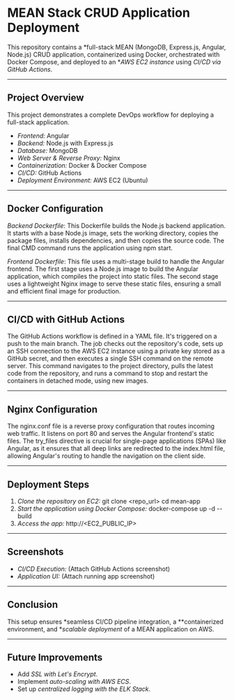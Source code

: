 # MEAN Stack CRUD Application Deployment

This repository contains a *full-stack MEAN (MongoDB, Express.js, Angular, Node.js) CRUD application, containerized using Docker, orchestrated with Docker Compose, and deployed to an **AWS EC2 instance* using *CI/CD via GitHub Actions*.

---

## Project Overview

This project demonstrates a complete DevOps workflow for deploying a full-stack application.

* *Frontend:* Angular
* *Backend:* Node.js with Express.js
* *Database:* MongoDB
* *Web Server & Reverse Proxy:* Nginx
* *Containerization:* Docker & Docker Compose
* *CI/CD:* GitHub Actions
* *Deployment Environment:* AWS EC2 (Ubuntu)

---

## Docker Configuration

*Backend Dockerfile*: This Dockerfile builds the Node.js backend application. It starts with a base Node.js image, sets the working directory, copies the package files, installs dependencies, and then copies the source code. The final CMD command runs the application using npm start.

*Frontend Dockerfile*: This file uses a multi-stage build to handle the Angular frontend. The first stage uses a Node.js image to build the Angular application, which compiles the project into static files. The second stage uses a lightweight Nginx image to serve these static files, ensuring a small and efficient final image for production.

---

## CI/CD with GitHub Actions

The GitHub Actions workflow is defined in a YAML file. It's triggered on a push to the main branch. The job checks out the repository's code, sets up an SSH connection to the AWS EC2 instance using a private key stored as a GitHub secret, and then executes a single SSH command on the remote server. This command navigates to the project directory, pulls the latest code from the repository, and runs a command to stop and restart the containers in detached mode, using new images.

---

## Nginx Configuration

The nginx.conf file is a reverse proxy configuration that routes incoming web traffic. It listens on port 80 and serves the Angular frontend's static files. The try_files directive is crucial for single-page applications (SPAs) like Angular, as it ensures that all deep links are redirected to the index.html file, allowing Angular's routing to handle the navigation on the client side.

---

## Deployment Steps

1. *Clone the repository on EC2:*
git clone <repo_url>
cd mean-app
2. *Start the application using Docker Compose:*
docker-compose up -d --build
3. *Access the app:* http://<EC2_PUBLIC_IP>

---

## Screenshots

* *CI/CD Execution:* (Attach GitHub Actions screenshot)
* *Application UI:* (Attach running app screenshot)

---

## Conclusion

This setup ensures *seamless CI/CD pipeline integration, a **containerized environment, and **scalable deployment* of a MEAN application on AWS.

---

## Future Improvements

* Add *SSL with Let's Encrypt*.
* Implement *auto-scaling with AWS ECS*.
* Set up *centralized logging with the ELK Stack*.
